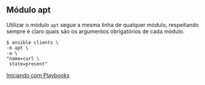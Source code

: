 ## Módulo apt

Utilizar o módulo `apt` segue a mesma linha de qualquer módulo, respeitando sempre é claro quais são os argumentos obrigatórios de cada módulo.

```shell
$ ansible clients \
-m apt \
-a \
"name=curl \
 state=present"
 ```

[Iniciando com Playbooks](docs/playbooks/_overview.md)